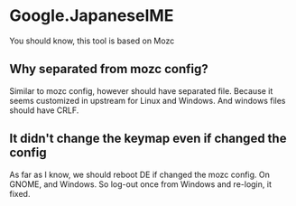 # Google.JapaneseIME

You should know, this tool is based on Mozc

## Why separated from mozc config?

Similar to mozc config, however should have separated file.
Because it seems customized in upstream for Linux and Windows.
And windows files should have CRLF.

## It didn't change the keymap even if changed the config

As far as I know, we should reboot DE if changed the mozc config.
On GNOME, and Windows. So log-out once from Windows and re-login, it fixed.
